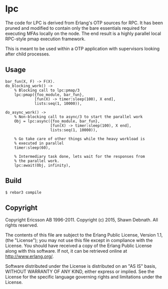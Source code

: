 lpc
===

The code for LPC is derived from Erlang's OTP sources for RPC. It
has been pruned and modified to contain only the bare essentials
required for executing MFAs locally on the node. The end result is
a highly parallel local RPC-style pmap execution framework.

This is meant to be used within a OTP application with supervisors
looking after child processes.

Usage
-----

```erl-sh
bar_fun(X, F) -> F(X).
do_blocking_work() ->
    % Blocking call to lpc:pmap/3
    lpc:pmap({foo_module, bar_fun},
             [fun(X) -> timer:sleep(100), X end],
             lists:seq(1, 10000)),

do_async_work() ->
    % Non-blocking call to async/3 to start the parallel work
    Obj = lpc:async({foo_module, bar_fun},
                    [fun(X) -> timer:sleep(100), X end],
                    lists:seq(1, 10000)),

    % Go take care of other things while the heavy workload is
    % executed in parallel
    timer:sleep(60),

    % Intermediary task done, lets wait for the responses from
    % the parallel work.
    lpc:await(Obj, infinity),

```

Build
-----

    $ rebar3 compile

Copyright
---------

Copyright Ericsson AB 1996-2011.
Copyright (c) 2015, Shawn Debnath.
All rights reserved.

The contents of this file are subject to the Erlang Public License,
Version 1.1, (the "License"); you may not use this file except in
compliance with the License. You should have received a copy of the
Erlang Public License along with this software. If not, it can be
retrieved online at http://www.erlang.org/.

Software distributed under the License is distributed on an "AS IS"
basis, WITHOUT WARRANTY OF ANY KIND, either express or implied. See
the License for the specific language governing rights and limitations
under the License.
